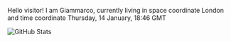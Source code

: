 Hello visitor! I am Giammarco, currently living in space coordinate London and time coordinate Thursday, 14 January, 18:46 GMT

![GitHub Stats](https://github-readme-stats.vercel.app/api?username=grcasanova)
